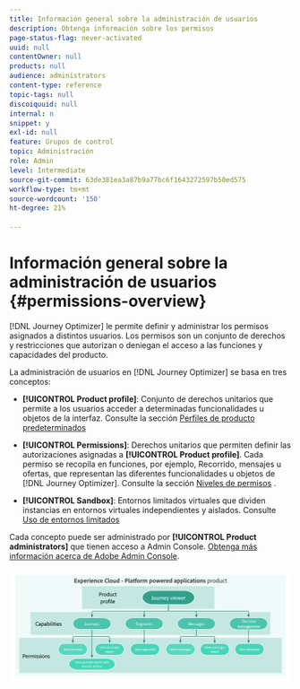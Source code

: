 ```yaml
---
title: Información general sobre la administración de usuarios
description: Obtenga información sobre los permisos
page-status-flag: never-activated
uuid: null
contentOwner: null
products: null
audience: administrators
content-type: reference
topic-tags: null
discoiquuid: null
internal: n
snippet: y
exl-id: null
feature: Grupos de control
topic: Administración
role: Admin
level: Intermediate
source-git-commit: 63de381ea3a87b9a77bc6f1643272597b50ed575
workflow-type: tm+mt
source-wordcount: '150'
ht-degree: 21%

---
```


# Información general sobre la administración de usuarios {#permissions-overview}

[!DNL Journey Optimizer] le permite definir y administrar los permisos asignados a distintos usuarios. Los permisos son un conjunto de derechos y restricciones que autorizan o deniegan el acceso a las funciones y capacidades del producto.

La administración de usuarios en [!DNL Journey Optimizer] se basa en tres conceptos:

* **[!UICONTROL Product profile]**: Conjunto de derechos unitarios que permite a los usuarios acceder a determinadas funcionalidades u objetos de la interfaz. Consulte la sección [Perfiles de producto predeterminados](ootb-product-profiles.md)

* **[!UICONTROL Permissions]**: Derechos unitarios que permiten definir las autorizaciones asignadas a  **[!UICONTROL Product profile]**. Cada permiso se recopila en funciones, por ejemplo, Recorrido, mensajes u ofertas, que representan las diferentes funcionalidades u objetos de [!DNL Journey Optimizer]. Consulte la sección [Niveles de permisos](high-low-permissions.md) .

* **[!UICONTROL Sandbox]**: Entornos limitados virtuales que dividen instancias en entornos virtuales independientes y aislados. Consulte [Uso de entornos limitados](sandboxes.md)

Cada concepto puede ser administrado por **[!UICONTROL Product administrators]** que tienen acceso a Admin Console. [Obtenga más información acerca de Adobe Admin Console](https://helpx.adobe.com/es/enterprise/managing/user-guide.html).

![](../assets/do-not-localize/permissions_2.png)
